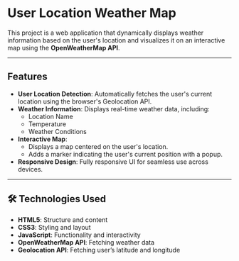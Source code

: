 # User Location Weather Map

This project is a web application that dynamically displays weather information based on the user's location and visualizes it on an interactive map using the **OpenWeatherMap API**. 

---

##  Features
- **User Location Detection**: Automatically fetches the user's current location using the browser's Geolocation API.
- **Weather Information**: Displays real-time weather data, including:
  - Location Name
  - Temperature
  - Weather Conditions
- **Interactive Map**: 
  - Displays a map centered on the user's location.
  - Adds a marker indicating the user's current position with a popup.
- **Responsive Design**: Fully responsive UI for seamless use across devices.

---

## 🛠️ Technologies Used
- **HTML5**: Structure and content
- **CSS3**: Styling and layout
- **JavaScript**: Functionality and interactivity
- **OpenWeatherMap API**: Fetching weather data
- **Geolocation API**: Fetching user’s latitude and longitude

